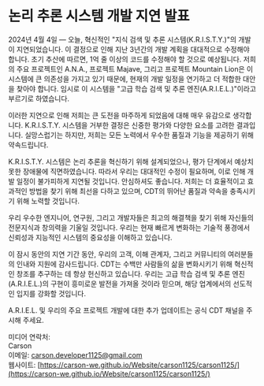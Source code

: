 # 논리 추론 시스템 개발 지연 발표

2024년 4월 4일 — 오늘, 혁신적인 "지식 검색 및 추론 시스템(K.R.I.S.T.Y.)"의 개발이 지연되었습니다. 이 결정으로 인해 지난 3년간의 개발 계획을 대대적으로 수정해야 합니다. 초기 추산에 따르면, 1억 줄 이상의 코드를 수정해야 할 것으로 예상됩니다. 저희의 주요 프로젝트인 A.N.A., 프로젝트 Majave, 그리고 프로젝트 Mountain Lion은 이 시스템에 큰 의존성을 가지고 있기 때문에, 현재의 개발 일정을 연기하고 더 적합한 대안을 찾아야 합니다. 임시로 이 시스템을 "고급 학습 검색 및 추론 엔진(A.R.I.E.L.)"이라고 부르기로 하였습니다.

이러한 지연으로 인해 저희는 큰 도전을 마주하게 되었음에 대해 매우 유감으로 생각합니다. K.R.I.S.T.Y. 시스템을 거부한 결정은 신중한 평가와 다양한 요소를 고려한 결과입니다. 실망스럽기는 하지만, 저희는 모든 노력에서 우수한 품질과 기능을 제공하기 위해 약속드립니다.

K.R.I.S.T.Y. 시스템은 논리 추론을 혁신하기 위해 설계되었으나, 평가 단계에서 예상치 못한 장애물에 직면하였습니다. 따라서 우리는 대대적인 수정이 필요하며, 이로 인해 개발 일정이 불가피하게 지연될 것입니다. 안심하셔도 좋습니다. 저희는 더 효율적이고 효과적인 방법을 찾기 위해 최선을 다하고 있으며, CDT의 뛰어난 품질과 약속을 충족시키기 위해 노력할 것입니다.

우리 우수한 엔지니어, 연구원, 그리고 개발자들은 최고의 해결책을 찾기 위해 자신들의 전문지식과 창의력을 기울일 것입니다. 우리는 현재 빠르게 변화하는 기술적 풍경에서 신뢰성과 지능적인 시스템의 중요성을 이해하고 있습니다.

이 잠시 동안의 지연 기간 동안, 우리의 고객, 이해 관계자, 그리고 커뮤니티의 여러분들의 인내와 지원에 감사드립니다. CDT는 수백만 사람들의 삶을 변화시키기 위해 혁신적인 창조를 추구하는 데 항상 헌신하고 있습니다. 우리는 고급 학습 검색 및 추론 엔진(A.R.I.E.L.)의 구현이 흥미로운 발전을 가져올 것이라 믿으며, 해당 업계에서의 선도적인 입지를 강화할 것입니다.

A.R.I.E.L. 및 우리의 주요 프로젝트 개발에 대한 추가 업데이트는 공식 CDT 채널을 주시해 주세요.

미디어 연락처:<br>
Carson<br>
이메일: [carson.developer1125@gmail.com](mailto:carson.developer1125@gmail.com)<br>
웹사이트: [https://carson-we.github.io/Website/carson1125/carson1125/](https://carson-we.github.io/Website/carson1125/carson1125/)
